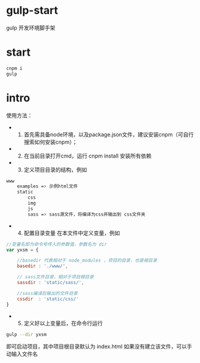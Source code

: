 # gulp-start
gulp 开发环境脚手架


# start
```bash
cnpm i
gulp
```

# intro

使用方法：

- 1. 首先需具备node环境，以及package.json文件，建议安装cnpm（可自行搜索如何安装cnpm）；
- 2. 在当前目录打开cmd，运行 cnpm install 安装所有依赖
- 3. 定义项目目录的结构，例如
```bash
www
    examples => 示例html文件
    static
        css
        img
        js
        sass => sass源文件，将编译为css并输出到 css文件夹
```
- 4. 配置目录变量
在本文件中定义变量，例如
```javascript
//变量名即为命令号传入的参数值，参数名为 dir
var yxsm = {

    //basedir 代表相对于 node_modules ，项目的目录，也是根目录
    basedir : './www/', 

    // sass文件目录，相对于项目根目录
    sassdir : 'static/sass/',

    //sass编译后输出的文件目录
    cssdir  : 'static/css/'
}
```
- 5. 定义好以上变量后，在命令行运行

```bash
gulp --dir yxsm
```
即可启动项目，其中项目根目录默认为 index.html  如果没有建立该文件，可以手动输入文件名
